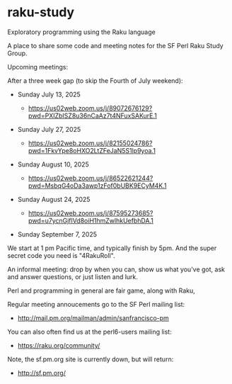 # raku-study
Exploratory programming using the Raku language

A place to share some code and meeting notes for the SF Perl Raku Study Group.

Upcoming meetings:

After a three week gap (to skip the Fourth of July weekend):
*  Sunday July 13, 2025
    *  https://us02web.zoom.us/j/89072676129?pwd=PXIZbISZ8u36nCaAz7t4NFuxSAKurE.1

*  Sunday July 27, 2025 
    *  https://us02web.zoom.us/j/82155024786?pwd=1FkvYpe8oHXO2LtZFeJaN5S1lp9yoa.1

*  Sunday August 10, 2025 
    *  https://us02web.zoom.us/j/86522621244?pwd=MsbqG4oDa3awp1zFof0bUBK9ECyM4K.1

*  Sunday August 24, 2025 
    *  https://us02web.zoom.us/j/87595273685?pwd=u7ycnGjflVd8oiH1hmZwlhkUefbhDA.1

*  Sunday September  7, 2025 

We start at 1 pm Pacific time, and typically finish by 5pm.
And the super secret code you need is "4RakuRoll".

An informal meeting: drop by when you can, show us what you've got,
ask and answer questions, or just listen and lurk.

Perl and programming in general are fair game, along with Raku, 

Regular meeting annoucements go to the SF Perl mailing list:

*  http://mail.pm.org/mailman/admin/sanfrancisco-pm

You can also often find us at the perl6-users mailing list:

*  https://raku.org/community/


Note, the sf.pm.org site is currently down, but will return:

*  http://sf.pm.org/


